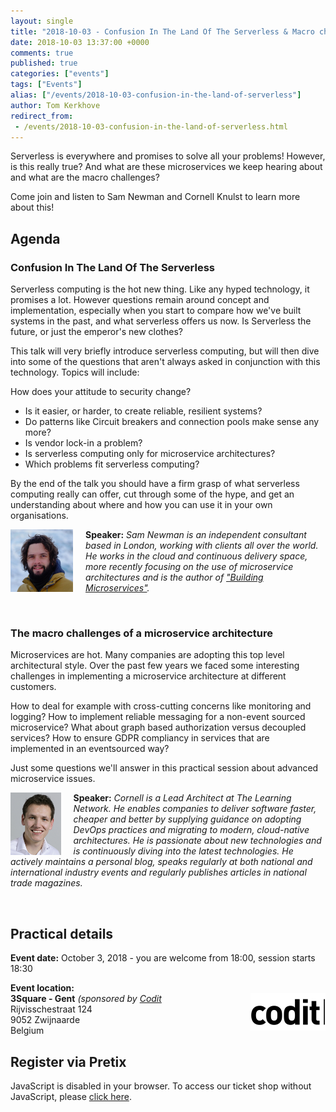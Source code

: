 ```yaml
---
layout: single
title: "2018-10-03 - Confusion In The Land Of The Serverless & Macro challenges of a microservice architecture"
date: 2018-10-03 13:37:00 +0000
comments: true
published: true
categories: ["events"]
tags: ["Events"]
alias: ["/events/2018-10-03-confusion-in-the-land-of-serverless"]
author: Tom Kerkhove
redirect_from:
 - /events/2018-10-03-confusion-in-the-land-of-serverless.html
---
```


Serverless is everywhere and promises to solve all your problems! However, is this really true? And what are these microservices we keep hearing about and what are the macro challenges?

Come join and listen to Sam Newman and Cornell Knulst to learn more about this!

## Agenda

### Confusion In The Land Of The Serverless
Serverless computing is the hot new thing. Like any hyped technology, it promises a lot. However questions remain around concept and implementation, especially when you start to compare how we've built systems in the past, and what serverless offers us now. Is Serverless the future, or just the emperor's new clothes?

This talk will very briefly introduce serverless computing, but will then dive into some of the questions that aren't always asked in conjunction with this technology. Topics will include:

How does your attitude to security change?
- Is it easier, or harder, to create reliable, resilient systems?
- Do patterns like Circuit breakers and connection pools make sense any more?
- Is vendor lock-in a problem?
- Is serverless computing only for microservice architectures?
- Which problems fit serverless computing?

By the end of the talk you should have a firm grasp of what serverless computing really can offer, cut through some of the hype, and get an understanding about where and how you can use it in your own organisations.

<img src="/assets/media/speakers/sam-newman.png" alt="Sam Newman" align="left" height="100" width="100" style="margin-right: 20px;">**Speaker:** *Sam Newman is an independent consultant based in London, working with clients all over the world. He works in the cloud and continuous delivery space, more recently focusing on the use of microservice architectures and is the author of ["Building Microservices"](https://samnewman.io/books/building_microservices/).*

<br />

### The macro challenges of a microservice architecture
Microservices are hot. Many companies are adopting this top level architectural style. Over the past few years we faced some interesting challenges in implementing a microservice architecture at different customers.

How to deal for example with cross-cutting concerns like monitoring and logging? How to implement reliable messaging for a non-event sourced microservice? What about graph based authorization versus decoupled services? How to ensure GDPR compliancy in services that are implemented in an eventsourced way?

Just some questions we'll answer in this practical session about advanced microservice issues.

<img src="/assets/media/speakers/cornell-knulst.png" alt="Cornell Knulst" align="left" height="100" style="margin-right: 20px;">**Speaker:** *Cornell is a Lead Architect at The Learning Network. He enables companies to deliver software faster, cheaper and better by supplying guidance on adopting DevOps practices and migrating to modern, cloud-native architectures. He is passionate about new technologies and is continuously diving into the latest technologies. He actively maintains a personal blog, speaks regularly at both national and international industry events and regularly publishes articles in national trade magazines.*

<br />

## Practical details

**Event date:** October 3, 2018 - you are welcome from 18:00, session starts 18:30

**Event location:**<br />
<img width="120" height="60" align="right" alt="" src="/assets/media/sponsors/logo-codit.png">**3Square - Gent** _(sponsored by [Codit](https://codit.eu)<br />_
Rijvisschestraat 124<br />
9052 Zwijnaarde<br />
Belgium

## Register via Pretix
<link rel="stylesheet" type="text/css" href="https://pretix.eu/azug/20181003/widget/v1.css">
<script type="text/javascript" src="https://pretix.eu/widget/v1.en.js" async></script>
<pretix-widget event="https://pretix.eu/azug/20181003/"></pretix-widget>
<noscript>
   <div class="pretix-widget">
        <div class="pretix-widget-info-message">
            JavaScript is disabled in your browser. To access our ticket shop without JavaScript, please <a target="_blank" rel="noopener" href="https://pretix.eu/azug/20181003/">click here</a>.
        </div>
    </div>
</noscript>
